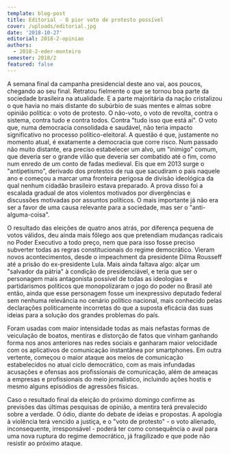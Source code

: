 ```yaml
---
template: blog-post
title: Editorial - O pior voto de protesto possível
cover: /uploads/editorial.jpg
date: '2018-10-27'
editorial: 2018-2-opiniao
authors:
  - 2018-2-eder-monteiro
semester: 2018/2
featured: false
---
```

A semana final da campanha presidencial deste ano vai, aos poucos, chegando ao seu final.
 Retratou fielmente o que se tornou boa parte da sociedade brasileira na atualidade. E a
 parte majoritária da nação cristalizou o que havia no mais distante do subúrbio de suas
 mentes e almas sobre opinião política: o voto de protesto. O não-voto, o voto de revolta,
 contra o sistema, contra tudo e contra todos. Contra "tudo isso que está aí". O voto que,
 numa democracia consolidada e saudável, não teria impacto significativo no processo
 político-eleitoral.
 A questão é que, justamente no momento atual, é exatamente a democracia que corre risco.
 Num passado não muito distante, era preciso estabelecer um alvo, um "inimigo" comum, que
 deveria ser o grande vilão que deveria ser combatido até o fim, como num enredo de um
 conto de fadas medieval. Eis que em 2013 surge o "antipetismo", derivado dos protestos de
 rua que sacudiram o país naquele ano e começou a marcar uma fronteira perigosa de
 divisão ideológica da qual nenhum cidadão brasileiro estava preparado. A prova disso foi a
 escalada gradual de atos violentos motivados por divergências e discussões motivadas por
 assuntos políticos. O mais importante já não era ser a favor de uma causa relevante para a
 sociedade, mas ser o "anti-alguma-coisa".

O resultado das eleições de quatro anos atrás, por diferença pequena de votos válidos, deu
 ainda mais fôlego aos que pretendiam mudanças radicais no Poder Executivo a todo preço,
 nem que para isso fosse preciso subverter todas as regras constitucionais do regime
 democrático. Vieram novos acontecimentos, desde o impeachment da presidente Dilma
 Rousseff até a prisão do ex-presidente Lula. Mais ainda faltava algo: alçar um "salvador da
 pátria" à condição de presidenciável, e teria que ser o personagem mais antagonista
 possível de todas as ideologias e partidarismos políticos que monopolizaram o jogo do poder
 no Brasil até então, ainda que esse personagem fosse um inexpressivo deputado federal
 sem nenhuma relevância no cenário político nacional, mais conhecido pelas declarações
 politicamente incorretas do que a suposta eficácia das suas ideias para a solução dos
 grandes problemas do país.

Foram usadas com maior intensidade todas as mais nefastas formas de veiculação de
 boatos, mentiras e distorção de fatos que vinham ganhando forma nos anos anteriores nas
 redes sociais e ganharam maior velocidade com os aplicativos de comunicação instantânea
 por smartphones. Em outra vertente, começou o maior ataque aos meios de comunicação
 estabelecidos no atual ciclo democrático, com as mais infundadas acusações e ofensas aos
 profissionais de comunicação, além de ameaças a empresas e profissionais do meio
 jornalístico, incluindo ações hostis e mesmo alguns episódios de agressões físicas.

Caso o resultado final da eleição do próximo domingo confirme as previsões das últimas
 pesquisas de opinião, a mentira terá prevalecido sobre a verdade. O ódio, diante do debate
 de ideias e propostas. A apologia à violência terá vencido a justiça, e o "voto de protesto" - o
 voto alienado, inconsequente, irresponsável - poderá ter como consequência o aval para
 uma nova ruptura do regime democrático, já fragilizado e que pode não resistir ao próximo
 ataque.
